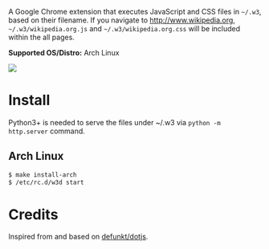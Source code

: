 A Google Chrome extension that executes JavaScript and CSS files in `~/.w3`, based on their filename.
If you navigate to http://www.wikipedia.org, `~/.w3/wikipedia.org.js` and `~/.w3/wikipedia.org.css` will be included within the all pages.

**Supported OS/Distro:** Arch Linux

![](https://dl.dropbox.com/s/5a1gjs15o49uyeg/beat3_sm.jpg)

# Install

Python3+ is needed to serve the files under ~/.w3 via `python -m http.server` command.

## Arch Linux

```bash
$ make install-arch
$ /etc/rc.d/w3d start
```


# Credits

Inspired from and based on [defunkt/dotjs](http://github.com/defunkt/dotjs).
